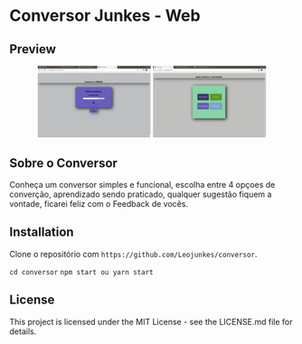 # Conversor Junkes - Web

## Preview

<p align="center">
   <img src="./src/readmeIMG/Captura de tela de 2020-10-24 02-24-24.png" alt="Nihongo" width="200"/>
    <img src="./src/readmeIMG/Captura de tela de 2020-10-25 00-21-26.png" alt="Nihongo" width="200"/>
     </p>

## Sobre o Conversor

Conheça um conversor simples e funcional, escolha entre 4 opçoes de converção, aprendizado sendo praticado, qualquer sugestão fiquem a vontade, ficarei feliz com o Feedback de vocês.

## Installation

Clone o repositório com `https://github.com/Leojunkes/conversor`.

`cd conversor`
`npm start ou yarn start`

## License

This project is licensed under the MIT License - see the LICENSE.md file for details.
